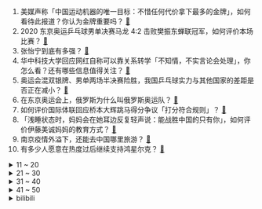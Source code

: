 1. 美媒声称「中国运动机器的唯一目标：不惜任何代价拿下最多的金牌」，如何看待此报道？你认为金牌重要吗？ [:link:](https://www.zhihu.com/question/476132907)
2. 2020 东京奥运乒乓球男单决赛马龙 4:2 击败樊振东蝉联冠军，如何评价本场比赛？ [:link:](https://www.zhihu.com/question/476152530)
3. 张怡宁到底有多强？ [:link:](https://www.zhihu.com/question/25670519)
4. 华中科技大学回应网红自称可以靠关系转学「不知情，不实言论会处理」，你怎么看？还有哪些信息值得关注？ [:link:](https://www.zhihu.com/question/476070841)
5. 奥运会混双银牌、男单两场半决赛险胜，我国乒乓球实力与其他国家的差距是否正在减小？ [:link:](https://www.zhihu.com/question/475890188)
6. 在东京奥运会上，俄罗斯为什么叫俄罗斯奥运队？ [:link:](https://www.zhihu.com/question/474788650)
7. 如何评价国际体联回应桥本大辉跳马得分争议「打分符合规则」？ [:link:](https://www.zhihu.com/question/475979112)
8. 「浅睡状态时，妈妈会在她耳边反复轻声说：能战胜中国的只有你」，如何评价伊藤美诚妈妈的教育方式？ [:link:](https://www.zhihu.com/question/475596159)
9. 南京疫情外溢下，还能去中国哪里旅游？ [:link:](https://www.zhihu.com/question/475324384)
10. 有多少人愿意在热度过后继续支持鸿星尔克？ [:link:](https://www.zhihu.com/question/475165610)
<details>
<summary>11 ~ 20</summary>

11. 如何评价 2020 东京奥运会女篮小组赛中国 76:74 绝杀澳大利亚提前出线？ [:link:](https://www.zhihu.com/question/476152355)
12. 2021 年 ChinaJoy 有哪些小姐姐让你过目不忘？ [:link:](https://www.zhihu.com/question/475809233)
13. 不交五险一金，老了会怎样？ [:link:](https://www.zhihu.com/question/383748418)
14. 7 月 30 日，厦门报告 4 例新冠病毒核酸检测呈阳性者，目前情况如何？ [:link:](https://www.zhihu.com/question/476017097)
15. 2020 东京奥运乒乓球男单铜牌争夺赛奥恰洛夫 4:3 林昀儒夺得铜牌，如何评价本场比赛？ [:link:](https://www.zhihu.com/question/476142782)
16. 网传一女子只因车被溅到泥水，拦停湖北支援的电力车并索要赔偿，事件真实性如何？怎么看待这种行为？ [:link:](https://www.zhihu.com/question/475409772)
17. 华为 P50 值得买吗? [:link:](https://www.zhihu.com/question/474183526)
18. 怎么看出一个男生是真正喜欢你和你慢慢来还是想养鱼吊着你？ [:link:](https://www.zhihu.com/question/460638382)
19. 如何看待 7 月 29 日，鸿星尔克发紧急通知：系统崩溃，恳请退款，仓库已售空？ [:link:](https://www.zhihu.com/question/475821906)
20. 如何看待《周刊文春》爆料日本知名歌手 LiSA 的丈夫、知名声优铃木达央出轨 20 多岁女粉丝？ [:link:](https://www.zhihu.com/question/476113959)
</details>
<details>
<summary>21 ~ 30</summary>

21. 如何看待女子被父亲 3 次烧毁录取通知书，40 岁考上大学？ [:link:](https://www.zhihu.com/question/475532931)
22. 如何评价综艺《草莓星球来的人》第三期？ [:link:](https://www.zhihu.com/question/476151929)
23. 四岁孩子一直问「为什么我不能养一只雷龙」，并在你解释恐龙已经灭绝之后会大哭，应该怎么办？ [:link:](https://www.zhihu.com/question/473663955)
24. 教育部发文明确义务教育阶段校外培训学科类和非学科类范围，有哪些信息值得关注？ [:link:](https://www.zhihu.com/question/476051845)
25. 河南特大暴雨已致 99 人遇难，还有哪些信息值得关注？ [:link:](https://www.zhihu.com/question/475862955)
26. 为什么《斗破苍穹》与《斗罗大陆》的评价似乎截然相反？实际情况如何？ [:link:](https://www.zhihu.com/question/475140142)
27. 7 月 30 日广州地铁 21 号线大量雨水进入神舟路站，目前情况如何？ [:link:](https://www.zhihu.com/question/476073591)
28. 两个相爱并步入婚姻的人，为什么最后还是把生活过成了一地鸡毛？ [:link:](https://www.zhihu.com/question/470047774)
29. 为什么 iG 不能学 RNG 在上路「养大爹」的赢比赛公式？ [:link:](https://www.zhihu.com/question/473252442)
30. 如何看待威斯布鲁克加盟湖人？ [:link:](https://www.zhihu.com/question/475980242)
</details>
<details>
<summary>31 ~ 40</summary>

31. 如何评价王源的新歌《你的名字是世界瞒着我最大的事情》？ [:link:](https://www.zhihu.com/question/475792387)
32. 如何看待农村大姐喜欢干完农活后翩翩起舞？为什么越来越多农村人开始追求文艺了？ [:link:](https://www.zhihu.com/question/475426934)
33. 如何评价国产特斯拉 Model 3 标准续航升级版价格降至 23.59 万元？ [:link:](https://www.zhihu.com/question/476028517)
34. 如何评价虚拟偶像「七海 Nana7mi」在电车难题中的一系列决定？ [:link:](https://www.zhihu.com/question/471558134)
35. 高二女儿最近在看《羊脂球》，老公很不赞同，觉得浪费时间。该怎样说服他，课外阅读对于孩子的意义是什么？ [:link:](https://www.zhihu.com/question/473957238)
36. 如果电子竞技能进奥运会，会不会超越三大球成为最受年轻人喜欢的运动？ [:link:](https://www.zhihu.com/question/475438538)
37. 如何评价新东方辟谣「暑期集训营将去公海集训」，「45 天收费近 22 万」？ [:link:](https://www.zhihu.com/question/475294748)
38. 如何看待华为P50系列采用高通骁龙888处理器？ [:link:](https://www.zhihu.com/question/472329804)
39. 考研进 985 和高考进 985 有什么区别？ [:link:](https://www.zhihu.com/question/475784933)
40. 如何评价画师花噎菜的给《第五人格》画的原画疑似被游戏《纸嫁衣2》抠图使用成游戏图标？ [:link:](https://www.zhihu.com/question/475046438)
</details>
<details>
<summary>41 ~ 50</summary>

41. 如何评价甄子丹、谢霆锋主演的动作电影《怒火·重案》? [:link:](https://www.zhihu.com/question/392095390)
42. 公司注册了但没有经营怎么办？ [:link:](https://www.zhihu.com/question/472560796)
43. 有没有可爱又很简单的情头？ [:link:](https://www.zhihu.com/question/394251056)
44. 如何看待 90 后字节跳动员工内幕交易获利近 5.5 万，被罚 50 万元？ [:link:](https://www.zhihu.com/question/475601703)
45. 初中在普通班对中考有影响吗？有的话要怎样应对呢？ [:link:](https://www.zhihu.com/question/473956533)
46. 如何评价杨紫、成毅主演的电视剧《沉香如屑》首发预告？这部剧值得期待吗？ [:link:](https://www.zhihu.com/question/476036267)
47. 为什么现在许多游戏厂商对游戏性，玩法不关注，反而更注重画面? [:link:](https://www.zhihu.com/question/473933555)
48. 为什么有人说开车时，最能看出一个人的情商和潜力？ [:link:](https://www.zhihu.com/question/465346552)
49. 有哪些优美且鲜为人知的诗句？ [:link:](https://www.zhihu.com/question/64987834)
50. 现在国内个别地区出现疫情，还可以外出旅游吗？ [:link:](https://www.zhihu.com/question/475407595)
</details><details>
<summary>bilibili</summary>

1. 黑哨、误判、睁眼瞎？ 我从来没见过如此公正的奥运会！ [:link:](//www.bilibili.com/video/BV1v64y1x7fL)
2. 2021年7月29日，分享一首歌。 [:link:](//www.bilibili.com/video/BV1Y64y1x77D)
3. 你那是想看奥运会吗？我都不好意思点破你！ [:link:](//www.bilibili.com/video/BV15o4y1Q7HF)
4. “什么时候我们的运动员需要对拿不了金开始愧对？” [:link:](//www.bilibili.com/video/BV1Xv411E7qr)
5. 小魔王虐哭伊藤美诚，东京奥运会阴间裁判没辙了？网友：日本国辱！ [:link:](//www.bilibili.com/video/BV1ff4y157n9)
6. 水视频 [:link:](//www.bilibili.com/video/BV1nq4y1X7js)
7. 这么会有这么可爱的奥运冠军！我直呼可爱女鹅！ | 张家齐 [:link:](//www.bilibili.com/video/BV1p64y167mr)
8. 匪 帮 说 唱 [:link:](//www.bilibili.com/video/BV1Cv411E7cw)
9. 乒 乒 乓 乓，笑疯了 [:link:](//www.bilibili.com/video/BV1qX4y1c7eN)
10. 当你写了一个BUG但是他刚好可以运行 [:link:](//www.bilibili.com/video/BV1MU4y1H77j)
<details>
<summary>11 ~ 20</summary>

11. 十年前的偷星九月天！到底讲了什么故事？上 [:link:](//www.bilibili.com/video/BV1z64y1x7SV)
12. 福原爱离婚后首出镜，担任奥运解说员，为中国加油遭日本网友吐槽 [:link:](//www.bilibili.com/video/BV1ML411n7cC)
13. 黄皮外星人，中国区总代理 [:link:](//www.bilibili.com/video/BV12X4y1c7AD)
14. 森林冰火人/meme[Machine Gun] [:link:](//www.bilibili.com/video/BV1b44y117Gz)
15. 诈骗犯装晕三天被饭香醒【阅片无数Ⅱ 12】 [:link:](//www.bilibili.com/video/BV1f64y1q7gg)
16. 《 B 界 西 游 不 同 等 级 现 状》 [:link:](//www.bilibili.com/video/BV1q54y1J7tT)
17. 我虽然一只脚飞了但我是冠军 [:link:](//www.bilibili.com/video/BV1Gq4y1p7VQ)
18. 【红楼梦】ring ring ring [:link:](//www.bilibili.com/video/BV13w411R75s)
19. 世界上最好吃的炸鸡翅，帅小伙尝试制作，太好吃了吧！ [:link:](//www.bilibili.com/video/BV1ZL411J7zf)
20. 日本记者问如何备战伊藤美诚？陈梦：等她进了决赛再说 [:link:](//www.bilibili.com/video/BV1Uv411E7h6)
</details>
<details>
<summary>21 ~ 30</summary>

21. 玩辅助总是赢不了很无力？那你不妨试试他！ [:link:](//www.bilibili.com/video/BV1Mg41177vb)
22. 99%减伤！上单受虐狂：金刚不坏童子功！【有点骚东西】 [:link:](//www.bilibili.com/video/BV1Jb4y1r7gM)
23. 正面刚！李云龙楚云飞终极对决！《亮剑》P7 [:link:](//www.bilibili.com/video/BV1gU4y1J7oc)
24. 灰太狼：谁能接我世界第一斩击！沸羊羊：我来！ [:link:](//www.bilibili.com/video/BV1Ao4y1S7kF)
25. 老娘的钱，你骗不走 [:link:](//www.bilibili.com/video/BV1i341167vE)
26. 【大魏厂牌】孟德新说唱 [:link:](//www.bilibili.com/video/BV1yy4y1j7cZ)
27. “能帮忙买几包辣条吗？我们不敢去…” [:link:](//www.bilibili.com/video/BV1bM4y1T78a)
28. 韩国原冬奥会冠军林孝俊已加入中国国籍，归化中国代表中国参赛 [:link:](//www.bilibili.com/video/BV1cf4y1L7Md)
29. 三句话，进球18个 [:link:](//www.bilibili.com/video/BV1kf4y157Hi)
30. 【张继科】国乒加油 [:link:](//www.bilibili.com/video/BV1wf4y1L76j)
</details>
<details>
<summary>31 ~ 40</summary>

31. 上单就是跪着赢游戏的？ [:link:](//www.bilibili.com/video/BV1Hb4y1r7Rv)
32. 【跨时代混剪】“各位观众,中国代表团登场了!” [:link:](//www.bilibili.com/video/BV1jg41177R2)
33. 在英国点光烧烤店所有的炸串要多少钱 [:link:](//www.bilibili.com/video/BV1h64y1x7m7)
34. 【全明星】I Knew You Were Trouble - 鬼畜从未没落 [:link:](//www.bilibili.com/video/BV1Tq4y1p7EZ)
35. 【暴走大事件第八季】13 声援奥运健儿王尼玛怒怼键盘侠，暴走家族新整活演绎直播乱象（红） [:link:](//www.bilibili.com/video/BV1ov411E7Uu)
36. 国乒真的是老喜剧人了 [:link:](//www.bilibili.com/video/BV1j44y117F4)
37. 看个电影为啥要跟总统过不去？【硬核狠人05】 [:link:](//www.bilibili.com/video/BV1P44y117HS)
38. 反转了，虽然一脚踏出去，但是14.7分实至名归！ [:link:](//www.bilibili.com/video/BV1UL411J77R)
39. 卧槽啊啊啊！你可以永远相信游泳队的颜值！这该死的荷尔蒙气息！ [:link:](//www.bilibili.com/video/BV1HQ4y1f7ju)
40. 试吃中国十大泡面！外国泡面全部落榜，第一名居然是... [:link:](//www.bilibili.com/video/BV1QX4y1c77s)
</details>
<details>
<summary>41 ~ 50</summary>

41. 马龙、许昕早年小品《最 后 谁 赢 了》 [:link:](//www.bilibili.com/video/BV19g411j7s5)
42. 【马龙‖热爱105℃的你】你从来都不轻言失败‖对梦想的执着一直不曾更改 [:link:](//www.bilibili.com/video/BV1744y117jR)
43. 【原神学院】请各位上学的时候穿的至少像个人 [:link:](//www.bilibili.com/video/BV1mf4y157LZ)
44. 速 通 玩 家 现 状 [:link:](//www.bilibili.com/video/BV1Ry4y1j7Cq)
45. 乒乒乓乓天下无双全11季（分p） [:link:](//www.bilibili.com/video/BV1if4y157fd)
46. 《青莲司空震》任何无法击垮我们的，只会令我们更加强大！！！ [:link:](//www.bilibili.com/video/BV1aw411R79c)
47. 【JUMP】下雨天点外卖怪消费者，有病吗？ [:link:](//www.bilibili.com/video/BV1UL411J7i2)
48. 美国最强总统，世界霸主奠基人：罗斯福（中）【历史调研室23】 [:link:](//www.bilibili.com/video/BV14Q4y1f7f2)
49. 老师 你想打我就直说 [:link:](//www.bilibili.com/video/BV1Df4y1573T)
50. 中国队零失误，裁判意外打低分，日本当晚遭连串雷击，变电站起火 [:link:](//www.bilibili.com/video/BV1p64y167Ta)
</details>
<details>
<summary>51 ~ 60</summary>

51. 你 真 敢 开 枪 啊 ？ [:link:](//www.bilibili.com/video/BV17w411R7Eb)
52. 够了！这样决斗也是很公平的吧！ [:link:](//www.bilibili.com/video/BV1Rb4y167rj)
53. 巨无霸象拔蚌，迄今为止吃过最好吃的刺身，让我无法自拔 [:link:](//www.bilibili.com/video/BV1GU4y1H7Ko)
54. 【川普】Viva la Vida - 生命不息，皇朝不已 [:link:](//www.bilibili.com/video/BV1ff4y157C1)
55. 我想和喷子杠精握手言和！我理解你们！ [:link:](//www.bilibili.com/video/BV12L411J7y2)
56. 一次看到爽，合集第三弹来了！ [:link:](//www.bilibili.com/video/BV1ML411n7fZ)
57. 我只用了一分钟，就让你们昏昏欲睡 [:link:](//www.bilibili.com/video/BV1B64y1x7Me)
58. 当今画质最好的沙雕游戏 [:link:](//www.bilibili.com/video/BV1Wb4y1r7xJ)
59. 《崩坏3》全新S级角色「粉色妖精小姐♪」预告 [:link:](//www.bilibili.com/video/BV1Nw411R7bU)
60. 稻妻才开几天，外网属实是把璃月当家回了。 [:link:](//www.bilibili.com/video/BV1Aq4y1p7QF)
</details>
<details>
<summary>61 ~ 70</summary>

61. 他们这一球拍！打中了多少女孩子的心！！！ [:link:](//www.bilibili.com/video/BV1Rv411E7M3)
62. 我的世界，但是你可以自定义任何武器！ [:link:](//www.bilibili.com/video/BV1A44y117eX)
63. 【桥本大辉】裁 判 说 我 没 出 界 [:link:](//www.bilibili.com/video/BV1SV411p79a)
64. 小学门口的糯米饭，才是第一神级小吃，就算山珍海味也比不上 [:link:](//www.bilibili.com/video/BV1Lw411R7rF)
65. “她一哭，两国人民都得哄”｜人间小灰灰，太可爱了【福原爱】 [:link:](//www.bilibili.com/video/BV19g411j7hR)
66. 「小白」华为P50 Pro体验：万物新生 还是最后一战？ [:link:](//www.bilibili.com/video/BV1To4y1S7QV)
67. 美国脱口秀演员又出新段子了，还是“借中损美”的配方 [:link:](//www.bilibili.com/video/BV1664y1x7fH)
68. 伊藤美诚一顿比划 孙颖莎：就这？ [:link:](//www.bilibili.com/video/BV1GL411n7iE)
69. 【原神】偷渡宵宫一血无伤北风狼 [:link:](//www.bilibili.com/video/BV1ih411z769)
70. 我！是！真！的！想！学！粤！语！呀！ [:link:](//www.bilibili.com/video/BV1Sq4y1H7x8)
</details>
<details>
<summary>71 ~ 80</summary>

71. 【4K60FPS】GALA《追梦赤子心》经典现场！永远热泪盈眶！ [:link:](//www.bilibili.com/video/BV1BX4y1c7gd)
72. 童年火遍全国的罪恶都市 最后的结局究竟是什么？ [:link:](//www.bilibili.com/video/BV1xq4y1X7z6)
73. 【让学】万字解析让子弹飞鸿门宴的黑暗迷局！让学论文：关于“匪”的哲学问题 [:link:](//www.bilibili.com/video/BV1Zf4y157E6)
74. 马 奇 诺 防 线 [:link:](//www.bilibili.com/video/BV1tv411E7R3)
75. 10个设计小妙招，人人都可能用到 [:link:](//www.bilibili.com/video/BV1B54y1J7Ax)
76. 当我的世界拥有「物理引擎」!! [:link:](//www.bilibili.com/video/BV1GM4y1N7dp)
77. 伍六七第四季 [:link:](//www.bilibili.com/video/BV1V44y117NQ)
78. 【FGO手书】Sincerely - 六周年快乐 [:link:](//www.bilibili.com/video/BV11f4y157je)
79. 笑喷！英国记者用美国翻译，全程中文采访福原爱，东北话贼溜儿！各说各的采访系列... [:link:](//www.bilibili.com/video/BV1pX4y1c7CK)
80. 温酒斩华佗 [:link:](//www.bilibili.com/video/BV1vq4y1H7s9)
</details>
<details>
<summary>81 ~ 90</summary>

81. 【全明星】曾经的2015，永不泯灭！ [:link:](//www.bilibili.com/video/BV1o44y1y7E3)
82. 日本选手又被打哭了！很少有人可以从中国队手上拿走乒乓球冠军啊！ [:link:](//www.bilibili.com/video/BV1hh411z7RS)
83. 差点忘了自己是日本人[滑稽][doge] [:link:](//www.bilibili.com/video/BV1P64y1B7XG)
84. 震碎三观！你必须要知道和小心的大学垃圾人 [:link:](//www.bilibili.com/video/BV1yA411A783)
85. 零 元 购 [:link:](//www.bilibili.com/video/BV1Tq4y1p7VN)
86. 我的雷很大！  AD忍一下！ [:link:](//www.bilibili.com/video/BV1ky4y1j7av)
87. 姑娘们好棒！中国女子水球队击败日本 日本选手比赛中动作太野蛮 [:link:](//www.bilibili.com/video/BV1R64y1q7h2)
88. 福原爱在中国有多受喜欢刘国梁偷摸指导，中国队金牌奖杯随便玩 [:link:](//www.bilibili.com/video/BV1g54y177uE)
89. 【低调奢华】这个牌子可太适合穿去宴会了～ [:link:](//www.bilibili.com/video/BV1tq4y1X7ka)
90. 一个人用一整天把四十斤生蚝做成耗油！最后的样子总感觉哪里不对！ [:link:](//www.bilibili.com/video/BV14X4y1c7Sh)
</details>
<details>
<summary>91 ~ 100</summary>

91. 大腿内侧粗，根本不是胖！ [:link:](//www.bilibili.com/video/BV1j64y1x75r)
92. 冯小刚连夜拜郭敬明为师，拍出了一部《小时代2.0！》【洞察社会系列41】 [:link:](//www.bilibili.com/video/BV1Tf4y1L7ys)
93. 【举起手来】郭达斯坦森在线怼人名场面 [:link:](//www.bilibili.com/video/BV1Z44y1y7qX)
94. 【官方MV】王源-你的名字是世界瞒着我最大的事情 [:link:](//www.bilibili.com/video/BV1Dg411j7go)
95. 爱情片，那必须得死一个！ [:link:](//www.bilibili.com/video/BV12L411J7qT)
96. 为什么柯南迟迟不上二年级？新一变小成柯南后究竟过了多少天？最全时间线整理！ [:link:](//www.bilibili.com/video/BV1Lb4y1r7Ei)
97. 【罗翔】把前女友的照片PS换头制作成小卡片，构成什么罪？ [:link:](//www.bilibili.com/video/BV1q341167C9)
98. 妇  产  科  医  生 [:link:](//www.bilibili.com/video/BV14w411R73Z)
99. 伊藤美诚｜一顿操作猛如虎，______________。 [:link:](//www.bilibili.com/video/BV19q4y1X7nA)
100. 方便面的第n种不方便吃法，质量堪比星级酒店，手残党也可以做！ [:link:](//www.bilibili.com/video/BV1Uf4y157RG)
</details></details>